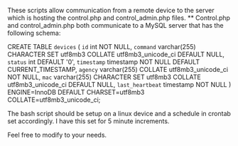 These scripts allow communication from a remote device to the server which is hosting the control.php and control_admin.php files. 
** Control.php and control_admin.php both communicate to a MySQL server that has the following schema:

CREATE TABLE `devices` (
  `id` int NOT NULL,
  `command` varchar(255) CHARACTER SET utf8mb3 COLLATE utf8mb3_unicode_ci DEFAULT NULL,
  `status` int DEFAULT '0',
  `timestamp` timestamp NOT NULL DEFAULT CURRENT_TIMESTAMP,
  `agency` varchar(255) COLLATE utf8mb3_unicode_ci NOT NULL,
  `mac` varchar(255) CHARACTER SET utf8mb3 COLLATE utf8mb3_unicode_ci DEFAULT NULL,
  `last_heartbeat` timestamp NOT NULL
) ENGINE=InnoDB DEFAULT CHARSET=utf8mb3 COLLATE=utf8mb3_unicode_ci;



The bash script should be setup on a linux device and a schedule in crontab set accordingly. I have this set for 5 minute increments.

Feel free to modify to your needs. 

